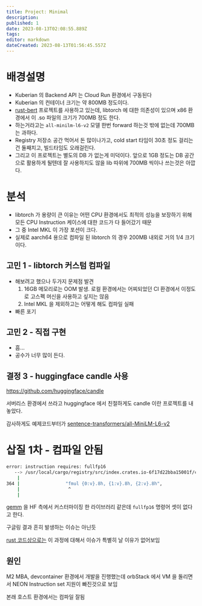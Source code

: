```yaml
---
title: Project: Minimal
description: 
published: 1
date: 2023-08-13T02:08:55.889Z
tags: 
editor: markdown
dateCreated: 2023-08-13T01:56:45.557Z
---
```


# 배경설명

- Kuberian 의 Backend API 는 Cloud Run 환경에서 구동된다
- Kuberian 의 컨테이너 크기는 약 800MB 정도이다.
- [rust-bert](https://github.com/guillaume-be/rust-bert) 프로젝트를 사용하고 있는데, libtorch 에 대한 의존성이 있으며 x86 환경에서 이 .so 파일의 크기가 700MB 정도 한다.
- 하는거라고는 `all-minilm-l6-v2` 모델 한번 forward 하는것 밖에 없는데 700MB 는 과하다. 
- Registry 저장소 공간 먹어서 돈 많이나가고, cold start 타임이 30초 정도 걸리는건 둘째치고, 빌드타임도 오래걸린다.
- 그리고 이 프로젝트는 별도의 DB 가 없는게 미덕이다. 앞으로 1GB 정도는 DB 공간으로 활용하게 될텐데 잘 사용하지도 않을 lib 따위에 700MB 씩이나 쓰는것은 아깝다.

# 분석

- libtorch 가 용량이 큰 이유는 어떤 CPU 환경에서도 최적의 성능을 보장하기 위해 모든 CPU Instruction 케이스에 대한 코드가 다 들어갔기 때문
- 그 중 Intel MKL 이 가장 포션이 크다.
- 실제로 aarch64 용으로 컴파일 된 libtorch 의 경우 200MB 내외로 거의 1/4 크기이다.

## 고민 1 - libtorch 커스텀 컴파일

- 해보려고 했으나 두가지 문제점 발견
  1. 16GB 메모리로는 OOM 발생. 로컬 환경에서는 어찌되었던 CI 환경에서 이정도로 고스펙 머신을 사용하고 싶지는 않음
  2. Intel MKL 을 제외하고는 어떻게 해도 컴파일 실패
- 빠른 포기

## 고민 2 - 직접 구현

- 흠...
- 공수가 너무 많이 든다.

## 결정 3 - huggingface candle 사용

https://github.com/huggingface/candle

서버리스 환경에서 쓰라고 huggingface 에서 친절하게도 candle 이란 프로젝트를 내놓았다.

감사하게도 예제코드부터가 [sentence-transformers/all-MiniLM-L6-v2](https://github.com/huggingface/candle/blob/60cd1551ca29b2e3049f18ec8e60b6f165cfe941/candle-examples/examples/bert/main.rs#L51C30-L51C68)

# 삽질 1차 - 컴파일 안됨

```bash
error: instruction requires: fullfp16
   --> /usr/local/cargo/registry/src/index.crates.io-6f17d22bba15001f/candle-gemm-f16-0.15.6/src/microkernel.rs:364:18
    |
364 |                 "fmul {0:v}.8h, {1:v}.8h, {2:v}.8h",
    |                  ^
    |
```

[gemm](https://github.com/sarah-ek/gemm) 을 HF 측에서 커스터마이징 한 라이브러리 같은데 `fullfp16` 명령어 셋이 없다고 한다.

구글링 결과 흔히 발생하는 이슈는 아닌듯

[rust 코드상으로는](https://github.com/rust-lang/rust/blob/49af618ef94182deafa1d7ee4f2f539869d1d2f2/compiler/rustc_codegen_gcc/src/attributes.rs#L62) 이 과정에 대해서 이슈가 특별히 날 이유가 없어보임

## 원인

M2 MBA, devcontainer 환경에서 개발을 진행했는데 orbStack 에서 VM 을 돌리면서 NEON Instruction set 지원이 빠진것으로 보임

본래 호스트 환경에서는 컴파일 잘됨
